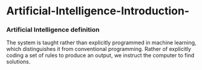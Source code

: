 # Artificial-Intelligence-Introduction-

### Artificial Intelligence definition 

The system is taught rather than explicitly programmed in machine learning, which distinguishes it from conventional programming. Rather of explicitly coding a set of rules to produce an output, we instruct the computer to find solutions.

